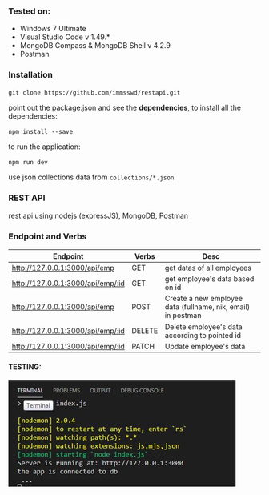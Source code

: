 ### Tested on:
- Windows 7 Ultimate
- Visual Studio Code v 1.49.*
- MongoDB Compass & MongoDB Shell v 4.2.9
- Postman

### Installation
```
git clone https://github.com/immsswd/restapi.git
```
point out the package.json and see the **dependencies**, to install all the dependencies:
```
npm install --save
```

to run the application:
```bash
npm run dev
```

use json collections data from `collections/*.json`

### REST API
rest api using nodejs (expressJS), MongoDB, Postman

### Endpoint and Verbs

| Endpoint  |Verbs   |Desc   |
|---|---|---|
| http://127.0.0.1:3000/api/emp  |GET   | get datas of all employees  |
| http://127.0.0.1:3000/api/emp/:id  |GET   | get employee's data based on id|
| http://127.0.0.1:3000/api/emp  |POST   | Create a new employee data (fullname, nik, email) in postman  |
| http://127.0.0.1:3000/api/emp/:id  |DELETE   | Delete employee's data according to pointed id  |
| http://127.0.0.1:3000/api/emp/:id |PATCH   | Update employee's data  |

#### TESTING:
![npm run dev](assets/img/run.JPG "run")

